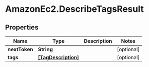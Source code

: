 # AmazonEc2.DescribeTagsResult

## Properties

Name | Type | Description | Notes
------------ | ------------- | ------------- | -------------
**nextToken** | **String** |  | [optional] 
**tags** | [**[TagDescription]**](TagDescription.md) |  | [optional] 


